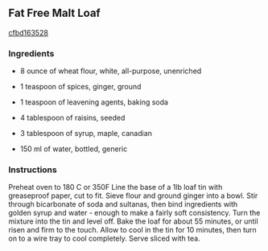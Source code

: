 ## Fat Free Malt Loaf

[cfbd163528](http://www.food.com/recipe/fat-free-malt-loaf-213536)

### Ingredients

 - 8 ounce of wheat flour, white, all-purpose, unenriched

 - 1 teaspoon of spices, ginger, ground

 - 1 teaspoon of leavening agents, baking soda

 - 4 tablespoon of raisins, seeded

 - 3 tablespoon of syrup, maple, canadian

 - 150 ml of water, bottled, generic

### Instructions

Preheat oven to 180 C or 350F Line the base of a 1lb loaf tin with greaseproof paper, cut to fit. Sieve flour and ground ginger into a bowl. Stir through bicarbonate of soda and sultanas, then bind ingredients with golden syrup and water - enough to make a fairly soft consistency. Turn the mixture into the tin and level off. Bake the loaf for about 55 minutes, or until risen and firm to the touch. Allow to cool in the tin for 10 minutes, then turn on to a wire tray to cool completely. Serve sliced with tea.